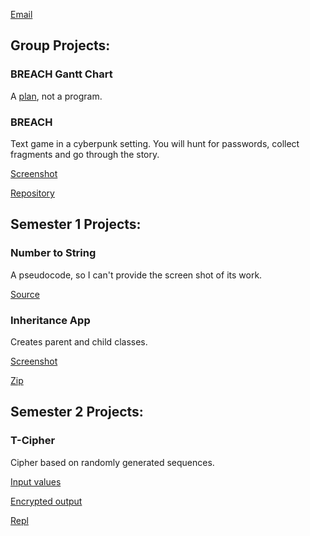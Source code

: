 

[Email](aleksandrovsergej1976@gmail.com)

## Group Projects:

### BREACH Gantt Chart

A [plan](https://docs.google.com/spreadsheets/d/1J6GKBTyqIrBM73ZpL0BXzlJh03pcNf9Ylj9XMmmKJmw/edit?pli=1#gid=0), not a program.

### BREACH

Text game in a cyberpunk setting. You will hunt for passwords, collect fragments and go through the story.

[Screenshot](https://github.com/thorium55095/portfolio/blob/main/Screenshot%202023-05-21%208.31.10%20PM.png)

[Repository](https://github.com/ArtAcapella/RPG_Group_Project/)

## Semester 1 Projects:

### Number to String

A pseudocode, so I can't provide the screen shot of its work.

[Source](https://github.com/thorium55095/portfolio/blob/main/NumToStr%20pseudo.rtf)

### Inheritance App

Creates parent and child classes.

[Screenshot](https://github.com/thorium55095/portfolio/blob/main/Screen%20Shot%202023-05-31%20at%208.29.26%20AM.png)

[Zip](https://github.com/thorium55095/portfolio/blob/main/src%20copy.zip)

## Semester 2 Projects:

### T-Cipher

Cipher based on randomly generated sequences.

[Input values](https://github.com/thorium55095/portfolio/blob/main/Screen%20Shot%202023-05-31%20at%208.12.36%20AM.png)

[Encrypted output](https://github.com/thorium55095/portfolio/blob/main/Screen%20Shot%202023-05-31%20at%208.12.49%20AM.png)

[Repl](https://replit.com/@MIKETORIANYK/T-cipher)
